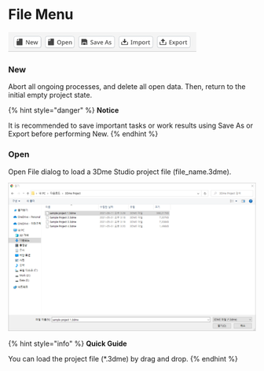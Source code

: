 # File Menu

![](<../../.gitbook/assets/image (6).png>)

### New

Abort all ongoing processes, and delete all open data. Then, return to the initial empty project state.​

{% hint style="danger" %}
**Notice**

It is recommended to save important tasks or work results using Save As or Export before performing New.
{% endhint %}

### Open

Open File dialog to load a 3Dme Studio project file (file\_name.3dme).​

![](<../../.gitbook/assets/image (9).png>)

{% hint style="info" %}
**Quick Guide**

You can load the project file (\*.3dme) by drag and drop.
{% endhint %}
